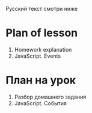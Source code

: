 Русский текст смотри ниже

# Plan of lesson <br/>
1. Homework explanation <br/>
2. JavaScript. Events  <br/>

# План на урок <br/>
1. Разбор домашнего задания  <br/>
2. JavaScript. События  <br/>